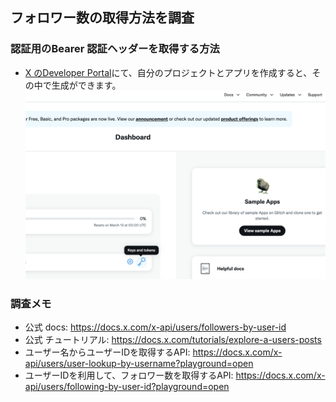 ## フォロワー数の取得方法を調査
### 認証用のBearer 認証ヘッダーを取得する方法
- [X のDeveloper Portal](https://developer.x.com/en/portal/dashboard)にて、自分のプロジェクトとアプリを作成すると、その中で生成ができます。
![image](./スクリーンショット%202025-02-13%2022.24.04.png)

### 調査メモ
- 公式 docs: https://docs.x.com/x-api/users/followers-by-user-id
- 公式 チュートリアル: https://docs.x.com/tutorials/explore-a-users-posts
- ユーザー名からユーザーIDを取得するAPI: https://docs.x.com/x-api/users/user-lookup-by-username?playground=open
- ユーザーIDを利用して、フォロワー数を取得するAPI: https://docs.x.com/x-api/users/following-by-user-id?playground=open
